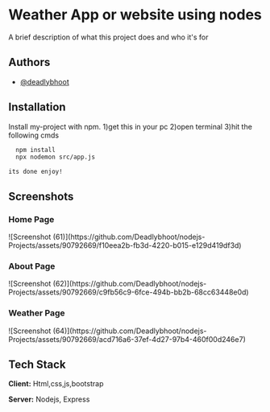 
# Weather App or website using nodes

A brief description of what this project does and who it's for


## Authors

- [@deadlybhoot](https://www.github.com/deadlybhoot)


## Installation

Install my-project with npm.
1)get this in your pc
2)open terminal
3)hit the following cmds
```bash
  npm install 
  npx nodemon src/app.js
```
    its done enjoy!
## Screenshots
<h3>Home Page</h3>
![Screenshot (61)](https://github.com/Deadlybhoot/nodejs-Projects/assets/90792669/f10eea2b-fb3d-4220-b015-e129d419df3d)
<h3>About Page</h3>
![Screenshot (62)](https://github.com/Deadlybhoot/nodejs-Projects/assets/90792669/c9fb56c9-6fce-494b-bb2b-68cc63448e0d)
<h3>Weather Page</h3>
![Screenshot (64)](https://github.com/Deadlybhoot/nodejs-Projects/assets/90792669/acd716a6-37ef-4d27-97b4-460f00d246e7)

## Tech Stack

**Client:** Html,css,js,bootstrap

**Server:** Nodejs, Express

